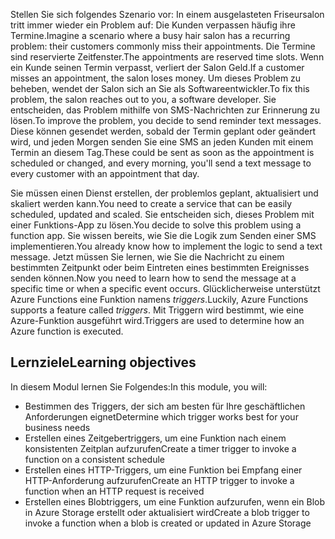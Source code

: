 <span data-ttu-id="0e240-101">Stellen Sie sich folgendes Szenario vor: In einem ausgelasteten Friseursalon tritt immer wieder ein Problem auf: Die Kunden verpassen häufig ihre Termine.</span><span class="sxs-lookup"><span data-stu-id="0e240-101">Imagine a scenario where a busy hair salon has a recurring problem: their customers commonly miss their appointments.</span></span> <span data-ttu-id="0e240-102">Die Termine sind reservierte Zeitfenster.</span><span class="sxs-lookup"><span data-stu-id="0e240-102">The appointments are reserved time slots.</span></span> <span data-ttu-id="0e240-103">Wenn ein Kunde seinen Termin verpasst, verliert der Salon Geld.</span><span class="sxs-lookup"><span data-stu-id="0e240-103">If a customer misses an appointment, the salon loses money.</span></span> <span data-ttu-id="0e240-104">Um dieses Problem zu beheben, wendet der Salon sich an Sie als Softwareentwickler.</span><span class="sxs-lookup"><span data-stu-id="0e240-104">To fix this problem, the salon reaches out to you, a software developer.</span></span> <span data-ttu-id="0e240-105">Sie entscheiden, das Problem mithilfe von SMS-Nachrichten zur Erinnerung zu lösen.</span><span class="sxs-lookup"><span data-stu-id="0e240-105">To improve the problem, you decide to send reminder text messages.</span></span> <span data-ttu-id="0e240-106">Diese können gesendet werden, sobald der Termin geplant oder geändert wird, und jeden Morgen senden Sie eine SMS an jeden Kunden mit einem Termin an diesem Tag.</span><span class="sxs-lookup"><span data-stu-id="0e240-106">These could be sent as soon as the appointment is scheduled or changed, and every morning, you'll send a text message to every customer with an appointment that day.</span></span>

<span data-ttu-id="0e240-107">Sie müssen einen Dienst erstellen, der problemlos geplant, aktualisiert und skaliert werden kann.</span><span class="sxs-lookup"><span data-stu-id="0e240-107">You need to create a service that can be easily scheduled, updated and scaled.</span></span> <span data-ttu-id="0e240-108">Sie entscheiden sich, dieses Problem mit einer Funktions-App zu lösen.</span><span class="sxs-lookup"><span data-stu-id="0e240-108">You decide to solve this problem using a function app.</span></span> <span data-ttu-id="0e240-109">Sie wissen bereits, wie Sie die Logik zum Senden einer SMS implementieren.</span><span class="sxs-lookup"><span data-stu-id="0e240-109">You already know how to implement the logic to send a text message.</span></span> <span data-ttu-id="0e240-110">Jetzt müssen Sie lernen, wie Sie die Nachricht zu einem bestimmten Zeitpunkt oder beim Eintreten eines bestimmten Ereignisses senden können.</span><span class="sxs-lookup"><span data-stu-id="0e240-110">Now you need to learn how to send the message at a specific time or when a specific event occurs.</span></span> <span data-ttu-id="0e240-111">Glücklicherweise unterstützt Azure Functions eine Funktion namens _triggers_.</span><span class="sxs-lookup"><span data-stu-id="0e240-111">Luckily, Azure Functions supports a feature called _triggers_.</span></span> <span data-ttu-id="0e240-112">Mit Triggern wird bestimmt, wie eine Azure-Funktion ausgeführt wird.</span><span class="sxs-lookup"><span data-stu-id="0e240-112">Triggers are used to determine how an Azure function is executed.</span></span>

## <a name="learning-objectives"></a><span data-ttu-id="0e240-113">Lernziele</span><span class="sxs-lookup"><span data-stu-id="0e240-113">Learning objectives</span></span>

<span data-ttu-id="0e240-114">In diesem Modul lernen Sie Folgendes:</span><span class="sxs-lookup"><span data-stu-id="0e240-114">In this module, you will:</span></span>
- <span data-ttu-id="0e240-115">Bestimmen des Triggers, der sich am besten für Ihre geschäftlichen Anforderungen eignet</span><span class="sxs-lookup"><span data-stu-id="0e240-115">Determine which trigger works best for your business needs</span></span>
- <span data-ttu-id="0e240-116">Erstellen eines Zeitgebertriggers, um eine Funktion nach einem konsistenten Zeitplan aufzurufen</span><span class="sxs-lookup"><span data-stu-id="0e240-116">Create a timer trigger to invoke a function on a consistent schedule</span></span>
- <span data-ttu-id="0e240-117">Erstellen eines HTTP-Triggers, um eine Funktion bei Empfang einer HTTP-Anforderung aufzurufen</span><span class="sxs-lookup"><span data-stu-id="0e240-117">Create an HTTP trigger to invoke a function when an HTTP request is received</span></span>
- <span data-ttu-id="0e240-118">Erstellen eines Blobtriggers, um eine Funktion aufzurufen, wenn ein Blob in Azure Storage erstellt oder aktualisiert wird</span><span class="sxs-lookup"><span data-stu-id="0e240-118">Create a blob trigger to invoke a function when a blob is created or updated in Azure Storage</span></span>